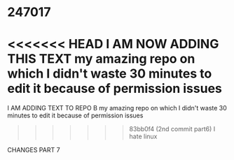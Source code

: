 # 247017
<<<<<<< HEAD
I AM NOW ADDING THIS TEXT my amazing repo on which I didn't waste 30 minutes to edit it because of permission issues
=======
I AM ADDING TEXT TO REPO B my amazing repo on which I didn't waste 30 minutes to edit it because of permission issues
>>>>>>> 83bb0f4 (2nd commit part6)
I hate linux

CHANGES PART 7
